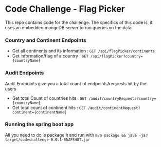 # Code Challenge - Flag Picker

This repo contains code for the challenge. The specifics of this code is, it uses an embedded mongoDB server to run queries on the data.

### Country and Continent Endpoints

* Get all continents and its information : `GET /api/flagPicker/continents`
* Get information/flag of a country : `GET /api/flagPicker?country={countryName}`

### Audit Endpoints

Audit Endpoints give you a total count of endpoints/requests hit by the users

* Get total Count of countries hits : `GET /audit/countryRequests?country={countryName}`
* Get total count of continent hits : `GET /audit/continentRequest?continent={continentName}`

### Running the spring boot app

All you need to do is package it and run with `mvn package && java -jar target/codechallenge-0.0.1-SNAPSHOT.jar`
